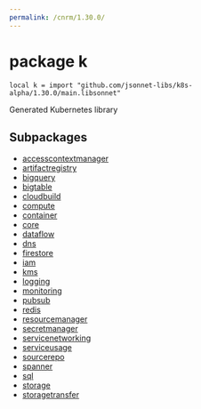 ```yaml
---
permalink: /cnrm/1.30.0/
---
```


# package k

```jsonnet
local k = import "github.com/jsonnet-libs/k8s-alpha/1.30.0/main.libsonnet"
```

Generated Kubernetes library

## Subpackages

* [accesscontextmanager](accesscontextmanager.md)
* [artifactregistry](artifactregistry.md)
* [bigquery](bigquery.md)
* [bigtable](bigtable.md)
* [cloudbuild](cloudbuild.md)
* [compute](compute.md)
* [container](container.md)
* [core](core.md)
* [dataflow](dataflow.md)
* [dns](dns.md)
* [firestore](firestore.md)
* [iam](iam.md)
* [kms](kms.md)
* [logging](logging.md)
* [monitoring](monitoring.md)
* [pubsub](pubsub.md)
* [redis](redis.md)
* [resourcemanager](resourcemanager.md)
* [secretmanager](secretmanager.md)
* [servicenetworking](servicenetworking.md)
* [serviceusage](serviceusage.md)
* [sourcerepo](sourcerepo.md)
* [spanner](spanner.md)
* [sql](sql.md)
* [storage](storage.md)
* [storagetransfer](storagetransfer.md)